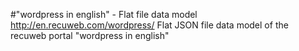 #"wordpress in english" - Flat file data model
http://en.recuweb.com/wordpress/
Flat JSON file data model of the recuweb portal "wordpress in english"
